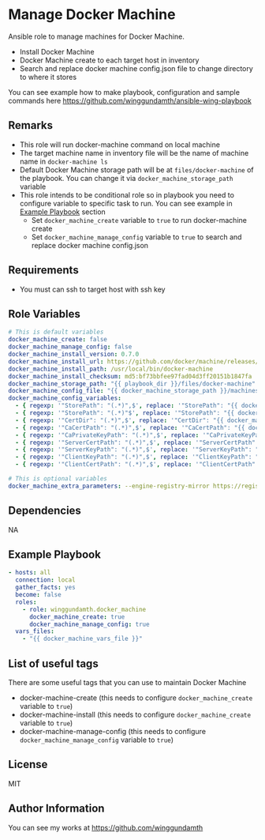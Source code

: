 Manage Docker Machine
=========

Ansible role to manage machines for Docker Machine.
- Install Docker Machine
- Docker Machine create to each target host in inventory
- Search and replace docker machine config.json file to change directory to where it stores

You can see example how to make playbook, configuration and sample commands here https://github.com/winggundamth/ansible-wing-playbook

Remarks
------------

- This role will run docker-machine command on local machine
- The target machine name in inventory file will be the name of machine name in ```docker-machine ls```
- Default Docker Machine storage path will be at ```files/docker-machine``` of the playbook. You can change it via ```docker_machine_storage_path``` variable
- This role intends to be conditional role so in playbook you need to configure variable to specific task to run. You can see example in [Example Playbook](#Example-Playbook) section
  - Set ```docker_machine_create``` variable to ```true``` to run docker-machine create
  - Set ```docker_machine_manage_config``` variable to ```true``` to search and replace docker machine config.json

Requirements
------------

- You must can ssh to target host with ssh key

Role Variables
--------------

```yaml
# This is default variables
docker_machine_create: false
docker_machine_manage_config: false
docker_machine_install_version: 0.7.0
docker_machine_install_url: https://github.com/docker/machine/releases/download/v{{ docker_machine_install_version }}/docker-machine-{{ ansible_system }}-{{ ansible_architecture }}
docker_machine_install_path: /usr/local/bin/docker-machine
docker_machine_install_checksum: md5:bf73bbfee97fad04d3ff20151b1847fa
docker_machine_storage_path: "{{ playbook_dir }}/files/docker-machine"
docker_machine_config_file: "{{ docker_machine_storage_path }}/machines/{{ inventory_hostname }}/config.json"
docker_machine_config_variables:
  - { regexp: '"StorePath": "(.*)",$', replace: '"StorePath": "{{ docker_machine_storage_path }}",' }
  - { regexp: '"StorePath": "(.*)"$', replace: '"StorePath": "{{ docker_machine_storage_path }}/machines/{{ inventory_hostname }}"' }
  - { regexp: '"CertDir": "(.*)",$', replace: '"CertDir": "{{ docker_machine_storage_path }}/certs",' }
  - { regexp: '"CaCertPath": "(.*)",$', replace: '"CaCertPath": "{{ docker_machine_storage_path }}/certs/ca.pem",' }
  - { regexp: '"CaPrivateKeyPath": "(.*)",$', replace: '"CaPrivateKeyPath": "{{ docker_machine_storage_path }}/certs/ca-key.pem",' }
  - { regexp: '"ServerCertPath": "(.*)",$', replace: '"ServerCertPath": "{{ docker_machine_storage_path }}/machines/{{ inventory_hostname }}/server.pem",' }
  - { regexp: '"ServerKeyPath": "(.*)",$', replace: '"ServerKeyPath": "{{ docker_machine_storage_path }}/machines/{{ inventory_hostname }}/server-key.pem",' }
  - { regexp: '"ClientKeyPath": "(.*)",$', replace: '"ClientKeyPath": "{{ docker_machine_storage_path }}/certs/key.pem",' }
  - { regexp: '"ClientCertPath": "(.*)",$', replace: '"ClientCertPath": "{{ docker_machine_storage_path }}/certs/cert.pem",' }

# This is optional variables
docker_machine_extra_parameters: --engine-registry-mirror https://registry-mirror.example.com
```

Dependencies
------------

NA

Example Playbook
----------------

```yaml
- hosts: all
  connection: local
  gather_facts: yes
  become: false
  roles:
    - role: winggundamth.docker_machine
      docker_machine_create: true
      docker_machine_manage_config: true
  vars_files:
    - "{{ docker_machine_vars_file }}"
```

List of useful tags
----------------

There are some useful tags that you can use to maintain Docker Machine

- docker-machine-create (this needs to configure ```docker_machine_create``` variable to ```true```)
- docker-machine-install (this needs to configure ```docker_machine_create``` variable to ```true```)
- docker-machine-manage-config (this needs to configure ```docker_machine_manage_config``` variable to ```true```)

License
-------

MIT

Author Information
------------------

You can see my works at https://github.com/winggundamth
